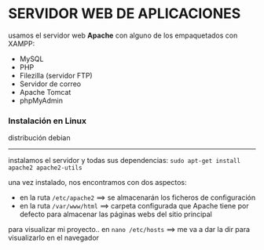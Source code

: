   # SERVIDOR WEB DE APLICACIONES

usamos el servidor web **Apache** con alguno de los empaquetados con XAMPP:
- MySQL
- PHP
- Filezilla (servidor FTP)
- Servidor de correo
- Apache Tomcat
- phpMyAdmin

### Instalación en Linux

distribución debian

---

instalamos el servidor y todas sus dependencias:
```sudo apt-get install apache2 apache2-utils```

una vez instalado, nos encontramos con dos aspectos:
- en la ruta ```/etc/apache2``` ==> se almacenarán los ficheros de configuración
- en la ruta ```/var/www/html``` ==> carpeta configurada que Apache tiene por defecto para almacenar las páginas webs del sitio principal

para visualizar mi proyecto.. en ```nano /etc/hosts``` ==> me va a dar la dir para visualizarlo en el navegador
